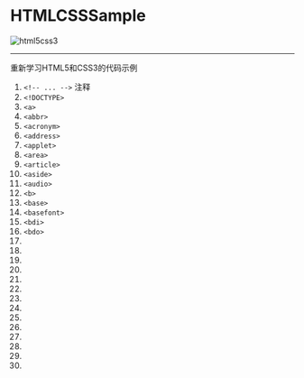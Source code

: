 # HTMLCSSSample
![html5css3](https://timgsa.baidu.com/timg?image&quality=80&size=b9999_10000&sec=1495797215189&di=041a6d50f496dae65a7eff39317f84da&imgtype=0&src=http%3A%2F%2Fwww.youjoys.com%2Fuploads%2Fallimg%2F141110%2F0151403062-1.jpg)

---

重新学习HTML5和CSS3的代码示例

1. `<!-- ... -->` 注释
2. `<!DOCTYPE>`
3. `<a>`
4. `<abbr>`
5. `<acronym>`
6. `<address>`
7. `<applet>`
8. `<area>`
9. `<article>`
10. `<aside>`
11. `<audio>`
12. `<b>`
13. `<base>`
14. `<basefont>`
15. `<bdi>`
16. `<bdo>`
17. 
18. 
19. 
20. 
21. 
22. 
23. 
24. 
25. 
26. 
27. 
28. 
29. 
30. 